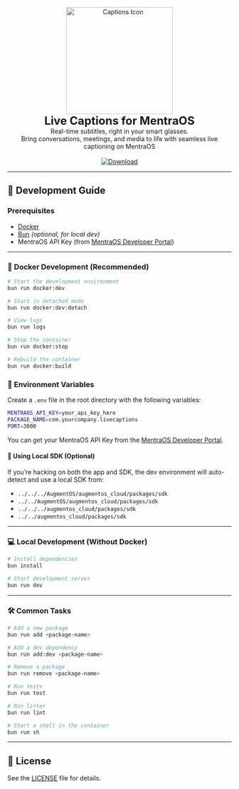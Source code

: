 <p align="center">
  <img src="https://appstore.augmentos.org/app-icons/captions.png" alt="Captions Icon" width="240"/><br/>
  <strong style="font-size: 1.8em;">Live Captions for MentraOS</strong><br/>
  Real-time subtitles, right in your smart glasses.<br/>
  Bring conversations, meetings, and media to life with seamless live captioning on MentraOS
  <a href="https://apps.mentra.glass/package/com.augmentos.livecaptions"><br/><br/>
    <img src="https://img.shields.io/badge/Download-App%20Store-blue?style=for-the-badge" alt="Download"/>
  </a>
</p>
 

---

## 🚀 Development Guide

### Prerequisites
- [Docker](https://www.docker.com/products/docker-desktop)  
- [Bun](https://bun.sh/) *(optional, for local dev)*  
- MentraOS API Key (from [MentraOS Developer Portal](https://developer.mentra.glass))

---

### 🐳 Docker Development (Recommended)

```bash
# Start the development environment
bun run docker:dev

# Start in detached mode
bun run docker:dev:detach

# View logs
bun run logs

# Stop the container
bun run docker:stop

# Rebuild the container
bun run docker:build
```

### 🔧 Environment Variables

Create a `.env` file in the root directory with the following variables:

```bash
MENTRAOS_API_KEY=your_api_key_here
PACKAGE_NAME=com.yourcompany.livecaptions
PORT=3000
```

You can get your MentraOS API Key from the [MentraOS Developer Portal](https://developer.mentra.glass).

#### 🔗 Using Local SDK (Optional)  
If you’re hacking on both the app and SDK, the dev environment will auto-detect and use a local SDK from:  
- `../../../AugmentOS/augmentos_cloud/packages/sdk`  
- `../../AugmentOS/augmentos_cloud/packages/sdk`  
- `../../../augmentos_cloud/packages/sdk`  
- `../../augmentos_cloud/packages/sdk`  

---

### 💻 Local Development (Without Docker)

```bash
# Install dependencies
bun install

# Start development server
bun run dev
```

---

### 🛠 Common Tasks

```bash
# Add a new package
bun run add <package-name>

# Add a dev dependency
bun run add:dev <package-name>

# Remove a package
bun run remove <package-name>

# Run tests
bun run test

# Run linter
bun run lint

# Start a shell in the container
bun run sh
```

---

## 📜 License
See the [LICENSE](LICENSE) file for details.  

